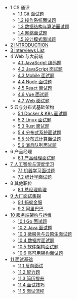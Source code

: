   - 1 CS 通识
    - [1.1 Git 面试题](/CS%20通识/Git%20面试题.md)
    - [1.2 操作系统面试题](/CS%20通识/操作系统面试题.md)
    - [1.3 数据结构与算法面试题](/CS%20通识/数据结构与算法面试题.md)
    - [1.4 网络面试题](/CS%20通识/网络面试题.md)
    - [1.5 设计模式面试题](/CS%20通识/设计模式面试题.md)
  - [2 INTRODUCTION](/INTRODUCTION.md)
  - [3 Interviews List](/Interviews-List.md)
  - 4 Web 与大前端
    - [4.1 JavaScript 编码题](/Web%20与大前端/JavaScript%20编码题.md)
    - [4.2 JavaScript 面试题](/Web%20与大前端/JavaScript%20面试题.md)
    - [4.3 Mobile 面试题](/Web%20与大前端/Mobile%20面试题.md)
    - [4.4 Node 面试题](/Web%20与大前端/Node%20面试题.md)
    - [4.5 React 面试题](/Web%20与大前端/React%20面试题.md)
    - [4.6 Vue 面试题](/Web%20与大前端/Vue%20面试题.md)
    - [4.7 Web 面试题](/Web%20与大前端/Web%20面试题.md)
  - 5 云与分布式基础架构
    - [5.1 Docker & K8s 面试题](/云与分布式基础架构/Docker%20&%20K8s%20面试题.md)
    - [5.2 Linux 面试题](/云与分布式基础架构/Linux%20面试题.md)
    - [5.3 Rust 面试题](/云与分布式基础架构/Rust%20面试题.md)
    - [5.4 分布式系统面试题](/云与分布式基础架构/分布式系统面试题.md)
    - [5.5 分布式计算面试题](/云与分布式基础架构/分布式计算面试题.md)
    - [5.6 消息队列面试题](/云与分布式基础架构/消息队列面试题.md)
  - 6 产品经理
    - [6.1 产品经理面试题](/产品经理/产品经理面试题.md)
  - [7 人工智能与深度学习](/人工智能与深度学习/README.md)
    - [7.1 机器学习面试题](/人工智能与深度学习/机器学习面试题.md)
    - [7.2 统计学面试题](/人工智能与深度学习/统计学面试题.md)
  - 8 其他职位
    - [8.1 总经理助理](/其他职位/总经理助理.md)
  - [9 大厂面试集锦](/大厂面试集锦/README.md)
    - [9.1 蚂蚁金服](/大厂面试集锦/蚂蚁金服.md)
    - [9.2 阿里巴巴](/大厂面试集锦/阿里巴巴.md)
  - [10 服务端架构与运维](/服务端架构与运维/README.md)
    - [10.1 Go 面试题](/服务端架构与运维/Go%20面试题.md)
    - [10.2 Java 面试题](/服务端架构与运维/Java%20面试题.md)
    - [10.3 微服务与云原生面试题](/服务端架构与运维/微服务与云原生面试题.md)
    - [10.4 数据库面试题](/服务端架构与运维/数据库面试题.md)
    - [10.5 软件架构面试题](/服务端架构与运维/软件架构面试题.md)
    - [10.6 高可用架构面试题](/服务端架构与运维/高可用架构面试题.md)
  - [11 面试基础](/面试基础/README.md)
    - [11.1 反向面试](/面试基础/反向面试.md)
    - [11.2 智力题](/面试基础/智力题.md)
    - [11.3 简历提升](/面试基础/简历提升.md)
    - [11.4 面试技巧](/面试基础/面试技巧.md)
    - [11.5 面试流程](/面试基础/面试流程.md)